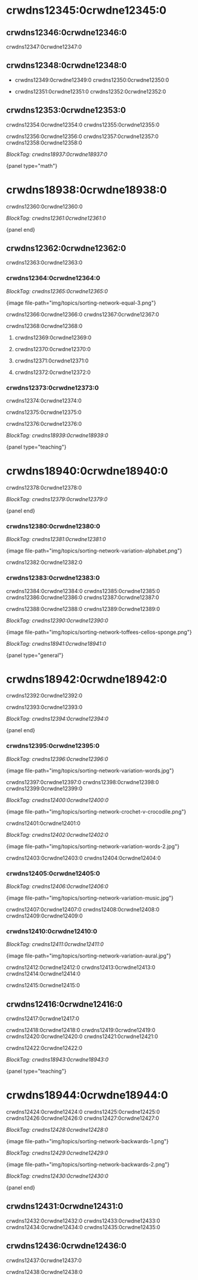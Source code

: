 # crwdns12345:0crwdne12345:0

## crwdns12346:0crwdne12346:0

crwdns12347:0crwdne12347:0

## crwdns12348:0crwdne12348:0

- crwdns12349:0crwdne12349:0 crwdns12350:0crwdne12350:0

- crwdns12351:0crwdne12351:0 crwdns12352:0crwdne12352:0

## crwdns12353:0crwdne12353:0

crwdns12354:0crwdne12354:0 crwdns12355:0crwdne12355:0

crwdns12356:0crwdne12356:0 crwdns12357:0crwdne12357:0 crwdns12358:0crwdne12358:0

*BlockTag: crwdns18937:0crwdne18937:0*

{panel type="math"}

# crwdns18938:0crwdne18938:0

crwdns12360:0crwdne12360:0

*BlockTag: crwdns12361:0crwdne12361:0*

{panel end}

## crwdns12362:0crwdne12362:0

crwdns12363:0crwdne12363:0

### crwdns12364:0crwdne12364:0

*BlockTag: crwdns12365:0crwdne12365:0*

{image file-path="img/topics/sorting-network-equal-3.png"}

crwdns12366:0crwdne12366:0 crwdns12367:0crwdne12367:0

crwdns12368:0crwdne12368:0

1. crwdns12369:0crwdne12369:0

2. crwdns12370:0crwdne12370:0

3. crwdns12371:0crwdne12371:0

4. crwdns12372:0crwdne12372:0

### crwdns12373:0crwdne12373:0

crwdns12374:0crwdne12374:0

crwdns12375:0crwdne12375:0

crwdns12376:0crwdne12376:0

*BlockTag: crwdns18939:0crwdne18939:0*

{panel type="teaching"}

# crwdns18940:0crwdne18940:0

crwdns12378:0crwdne12378:0

*BlockTag: crwdns12379:0crwdne12379:0*

{panel end}

### crwdns12380:0crwdne12380:0

*BlockTag: crwdns12381:0crwdne12381:0*

{image file-path="img/topics/sorting-network-variation-alphabet.png"}

crwdns12382:0crwdne12382:0

### crwdns12383:0crwdne12383:0

crwdns12384:0crwdne12384:0 crwdns12385:0crwdne12385:0 crwdns12386:0crwdne12386:0 crwdns12387:0crwdne12387:0

crwdns12388:0crwdne12388:0 crwdns12389:0crwdne12389:0

*BlockTag: crwdns12390:0crwdne12390:0*

{image file-path="img/topics/sorting-network-toffees-cellos-sponge.png"}

*BlockTag: crwdns18941:0crwdne18941:0*

{panel type="general"}

# crwdns18942:0crwdne18942:0

crwdns12392:0crwdne12392:0

crwdns12393:0crwdne12393:0

*BlockTag: crwdns12394:0crwdne12394:0*

{panel end}

### crwdns12395:0crwdne12395:0

*BlockTag: crwdns12396:0crwdne12396:0*

{image file-path="img/topics/sorting-network-variation-words.jpg"}

crwdns12397:0crwdne12397:0 crwdns12398:0crwdne12398:0 crwdns12399:0crwdne12399:0

*BlockTag: crwdns12400:0crwdne12400:0*

{image file-path="img/topics/sorting-network-crochet-v-crocodile.png"}

crwdns12401:0crwdne12401:0

*BlockTag: crwdns12402:0crwdne12402:0*

{image file-path="img/topics/sorting-network-variation-words-2.jpg"}

crwdns12403:0crwdne12403:0 crwdns12404:0crwdne12404:0

### crwdns12405:0crwdne12405:0

*BlockTag: crwdns12406:0crwdne12406:0*

{image file-path="img/topics/sorting-network-variation-music.jpg"}

crwdns12407:0crwdne12407:0 crwdns12408:0crwdne12408:0 crwdns12409:0crwdne12409:0

### crwdns12410:0crwdne12410:0

*BlockTag: crwdns12411:0crwdne12411:0*

{image file-path="img/topics/sorting-network-variation-aural.jpg"}

crwdns12412:0crwdne12412:0 crwdns12413:0crwdne12413:0 crwdns12414:0crwdne12414:0

crwdns12415:0crwdne12415:0

## crwdns12416:0crwdne12416:0

crwdns12417:0crwdne12417:0

crwdns12418:0crwdne12418:0 crwdns12419:0crwdne12419:0 crwdns12420:0crwdne12420:0 crwdns12421:0crwdne12421:0

crwdns12422:0crwdne12422:0

*BlockTag: crwdns18943:0crwdne18943:0*

{panel type="teaching"}

# crwdns18944:0crwdne18944:0

crwdns12424:0crwdne12424:0 crwdns12425:0crwdne12425:0 crwdns12426:0crwdne12426:0 crwdns12427:0crwdne12427:0

*BlockTag: crwdns12428:0crwdne12428:0*

{image file-path="img/topics/sorting-network-backwards-1.png"}

*BlockTag: crwdns12429:0crwdne12429:0*

{image file-path="img/topics/sorting-network-backwards-2.png"}

*BlockTag: crwdns12430:0crwdne12430:0*

{panel end}

## crwdns12431:0crwdne12431:0

crwdns12432:0crwdne12432:0 crwdns12433:0crwdne12433:0 crwdns12434:0crwdne12434:0 crwdns12435:0crwdne12435:0

## crwdns12436:0crwdne12436:0

crwdns12437:0crwdne12437:0

crwdns12438:0crwdne12438:0